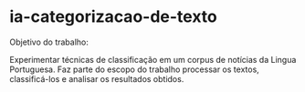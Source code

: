 # ia-categorizacao-de-texto

Objetivo do trabalho: 

Experimentar técnicas de classificação em um corpus de notícias da Lingua Portuguesa. Faz parte do escopo do trabalho processar os textos, classificá-los e analisar os resultados obtidos.
